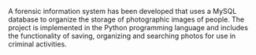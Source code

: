 A forensic information system has been developed that uses a MySQL database to organize the storage of photographic images of people. The project is implemented in the Python programming language and includes the functionality of saving, organizing and searching photos for use in criminal activities.
